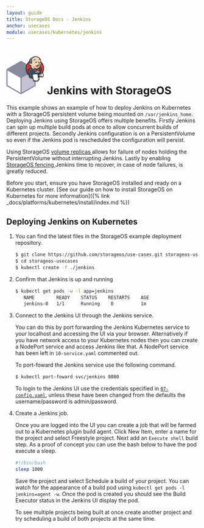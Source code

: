 ```yaml
---
layout: guide
title: StorageOS Docs - Jenkins
anchor: usecases
module: usecases/kubernetes/jenkins
---
```


# ![image](/images/docs/explore/jenkinslogo.png)  Jenkins with StorageOS

This example shows an example of how to deploy Jenkins on Kubernetes with a
StorageOS persistent volume being mounted on `/var/jenkins_home`. Deploying
Jenkins using StorageOS offers multiple benefits. Firstly Jenkins can spin up
multiple build pods at once to allow concurrent builds of different projects.
Secondly Jenkins configuration is on a PersistentVolume so even if the Jenkins
pod is rescheduled the configuration will persist. 

Using StorageOS [ volume
replicas ]( https://docs.storageos.com/docs/concepts/replication ) allows for
failure of nodes holding the PersistentVolume without interrupting Jenkins.
Lastly by enabling [ StorageOS
fencing ]( https://docs.storageos.com/docs/concepts/fencing ) Jenkins time to
recover, in case of node failures, is greatly reduced.

Before you start, ensure you have StorageOS installed and ready on a Kubernetes
cluster. [See our guide on how to install StorageOS on Kubernetes for more
information]({% link _docs/platforms/kubernetes/install/index.md %})

## Deploying Jenkins on Kubernetes

1. You can find the latest files in the StorageOS example deployment
   repository.

   ```bash
   $ git clone https://github.com/storageos/use-cases.git storageos-usecases
   $ cd storageos-usecases
   $ kubectl create -f ./jenkins
   ```

1. Confirm that Jenkins is up and running

   ```bash
   $ kubectl get pods -w -l app=jenkins
      NAME        READY    STATUS    RESTARTS    AGE
      jenkins-0   1/1      Running    0          1m
   ```

1. Connect to the Jenkins UI through the Jenkins service.

   You can do this by port forwarding the Jenkins Kubernetes service to your
   localhost and accessing the UI via your browser. Alternatively if you have
   network access to your Kubernetes nodes then you can create a NodePort service
   and access Jenkins like that. A NodePort service has been left in
   `10-service.yaml` commented out.

   To port-foward the Jenkins service use the following command.
   ```bash
   $ kubectl port-foward svc/jenkins 8080
   ```

   To login to the Jenkins UI use the credentials specified in
   [`07-config.yaml`](https://github.com/storageos/use-cases/blob/master/jenkins/07-config.yaml),
   unless these have been changed from the defaults the username/password is
   admin/password.

1. Create a Jenkins job.

   Once you are logged into the UI you can create a job that will be farmed out to
   a Kubernetes plugin build agent. Click New Item, enter a name for the project
   and select Freestyle project. Next add an `Execute shell` build step. As a
   proof of concept you can use the bash below to have the pod execute a sleep.

   ```bash
   #!/bin/bash
   sleep 1000
   ```
   Save the project and select Schedule a build of your project. You can watch for
   the appearance of a build pod using `kubectl get pods -l jenkins=agent -w`.
   Once the pod is created you should see the Build Executor status in the Jenkins
   UI display the pod.

   To see multiple projects being built at once create another project and try
   scheduling a build of both projects at the same time.
